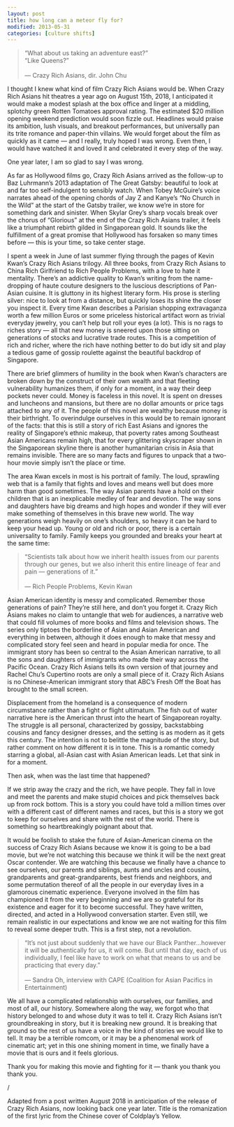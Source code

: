 ```yaml
---
layout: post
title: how long can a meteor fly for?
modified: 2013-05-31
categories: [culture shifts]
---
```

> “What about us taking an adventure east?” <br /> “Like Queens?” <br /> <br /> — Crazy Rich Asians, dir. John Chu

I thought I knew what kind of film Crazy Rich Asians would be.
When Crazy Rich Asians hit theatres a year ago on August 15th, 2018, I anticipated it would make a modest splash at the box office and linger at a middling, splotchy green Rotten Tomatoes approval rating. The estimated $20 million opening weekend prediction would soon fizzle out. Headlines would praise its ambition, lush visuals, and breakout performances, but universally pan its trite romance and paper-thin villains. We would forget about the film as quickly as it came — and I really, truly hoped I was wrong. Even then, I would have watched it and loved it and celebrated it every step of the way.

One year later, I am so glad to say I was wrong.

<!--more-->

As far as Hollywood films go, Crazy Rich Asians arrived as the follow-up to Baz Luhrmann’s 2013 adaptation of The Great Gatsby: beautiful to look at and far too self-indulgent to sensibly watch. When Tobey McGuire’s voice narrates ahead of the opening chords of Jay Z and Kanye’s “No Church in the Wild” at the start of the Gatsby trailer, we know we’re in store for something dark and sinister. When Skylar Grey’s sharp vocals break over the chorus of “Glorious” at the end of the Crazy Rich Asians trailer, it feels like a triumphant rebirth gilded in Singaporean gold. It sounds like the fulfillment of a great promise that Hollywood has forsaken so many times before — this is your time, so take center stage.

I spent a week in June of last summer flying through the pages of Kevin Kwan’s Crazy Rich Asians trilogy. All three books, from Crazy Rich Asians to China Rich Girlfriend to Rich People Problems, with a love to hate it mentality. There’s an addictive quality to Kwan’s writing from the name-dropping of haute couture designers to the luscious descriptions of Pan-Asian cuisine. It is gluttony in its highest literary form. His prose is sterling silver: nice to look at from a distance, but quickly loses its shine the closer you inspect it. Every time Kwan describes a Parisian shopping extravaganza worth a few million Euros or some priceless historical artifact worn as trivial everyday jewelry, you can’t help but roll your eyes (a lot). This is no rags to riches story — all that new money is sneered upon those sitting on generations of stocks and lucrative trade routes. This is a competition of rich and richer, where the rich have nothing better to do but idly sit and play a tedious game of gossip roulette against the beautiful backdrop of Singapore.

There are brief glimmers of humility in the book when Kwan’s characters are broken down by the construct of their own wealth and that fleeting vulnerability humanizes them, if only for a moment, in a way their deep pockets never could. Money is faceless in this novel. It is spent on dresses and luncheons and mansions, but there are no dollar amounts or price tags attached to any of it. The people of this novel are wealthy because money is their birthright. To overindulge ourselves in this would be to remain ignorant of the facts: that this is still a story of rich East Asians and ignores the reality of Singapore’s ethnic makeup, that poverty rates among Southeast Asian Americans remain high, that for every glittering skyscraper shown in the Singaporean skyline there is another humanitarian crisis in Asia that remains invisible. There are so many facts and figures to unpack that a two-hour movie simply isn’t the place or time.

The area Kwan excels in most is his portrait of family. The loud, sprawling web that is a family that fights and loves and means well but does more harm than good sometimes. The way Asian parents have a hold on their children that is an inexplicable medley of fear and devotion. The way sons and daughters have big dreams and high hopes and wonder if they will ever make something of themselves in this brave new world. The way generations weigh heavily on one’s shoulders, so heavy it can be hard to keep your head up. Young or old and rich or poor, there is a certain universality to family. Family keeps you grounded and breaks your heart at the same time:

> “Scientists talk about how we inherit health issues from our parents through our genes, but we also inherit this entire lineage of fear and pain — generations of it.” <br /> <br /> — Rich People Problems, Kevin Kwan

Asian American identity is messy and complicated. Remember those generations of pain? They’re still here, and don’t you forget it. Crazy Rich Asians makes no claim to untangle that web for audiences, a narrative web that could fill volumes of more books and films and television shows. The series only tiptoes the borderline of Asian and Asian American and everything in between, although it does enough to make that messy and complicated story feel seen and heard in popular media for once. The immigrant story has been so central to the Asian American narrative, to all the sons and daughters of immigrants who made their way across the Pacific Ocean. Crazy Rich Asians tells its own version of that journey and Rachel Chu’s Cupertino roots are only a small piece of it. Crazy Rich Asians is no Chinese-American immigrant story that ABC’s Fresh Off the Boat has brought to the small screen. 

Displacement from the homeland is a consequence of modern circumstance rather than a fight or flight ultimatum. The fish out of water narrative here is the American thrust into the heart of Singaporean royalty. The struggle is all personal, characterized by gossipy, backstabbing cousins and fancy designer dresses, and the setting is as modern as it gets this century. The intention is not to belittle the magnitude of the story, but rather comment on how different it is in tone. This is a romantic comedy starring a global, all-Asian cast with Asian American leads. Let that sink in for a moment.

Then ask, when was the last time that happened?

If we strip away the crazy and the rich, we have people. They fall in love and meet the parents and make stupid choices and pick themselves back up from rock bottom. This is a story you could have told a million times over with a different cast of different names and races, but this is a story we got to keep for ourselves and share with the rest of the world. There is something so heartbreakingly poignant about that.

It would be foolish to stake the future of Asian-American cinema on the success of Crazy Rich Asians because we know it is going to be a bad movie, but we’re not watching this because we think it will be the next great Oscar contender. We are watching this because we finally have a chance to see ourselves, our parents and siblings, aunts and uncles and cousins, grandparents and great-grandparents, best friends and neighbors, and some permutation thereof of all the people in our everyday lives in a glamorous cinematic experience. Everyone involved in the film has championed it from the very beginning and we are so grateful for its existence and eager for it to become successful. They have written, directed, and acted in a Hollywood conversation starter. Even still, we remain realistic in our expectations and know we are not waiting for this film to reveal some deeper truth. This is a first step, not a revolution.

> “It’s not just about suddenly that we have our Black Panther…however it will be authentically for us, it will come. But until that day, each of us individually, I feel like have to work on what that means to us and be practicing that every day.” <br /> <br /> — Sandra Oh, interview with CAPE (Coalition for Asian Pacifics in Entertainment)

We all have a complicated relationship with ourselves, our families, and most of all, our history. Somewhere along the way, we forgot who that history belonged to and whose duty it was to tell it. Crazy Rich Asians isn’t groundbreaking in story, but it is breaking new ground. It is breaking that ground so the rest of us have a voice in the kind of stories we would like to tell. It may be a terrible romcom, or it may be a phenomenal work of cinematic art; yet in this one shining moment in time, we finally have a movie that is ours and it feels glorious.

Thank you for making this movie and fighting for it — thank you thank you thank you.

/

Adapted from a post written August 2018 in anticipation of the release of Crazy Rich Asians, now looking back one year later. Title is the romanization of the first lyric from the Chinese cover of Coldplay’s Yellow.